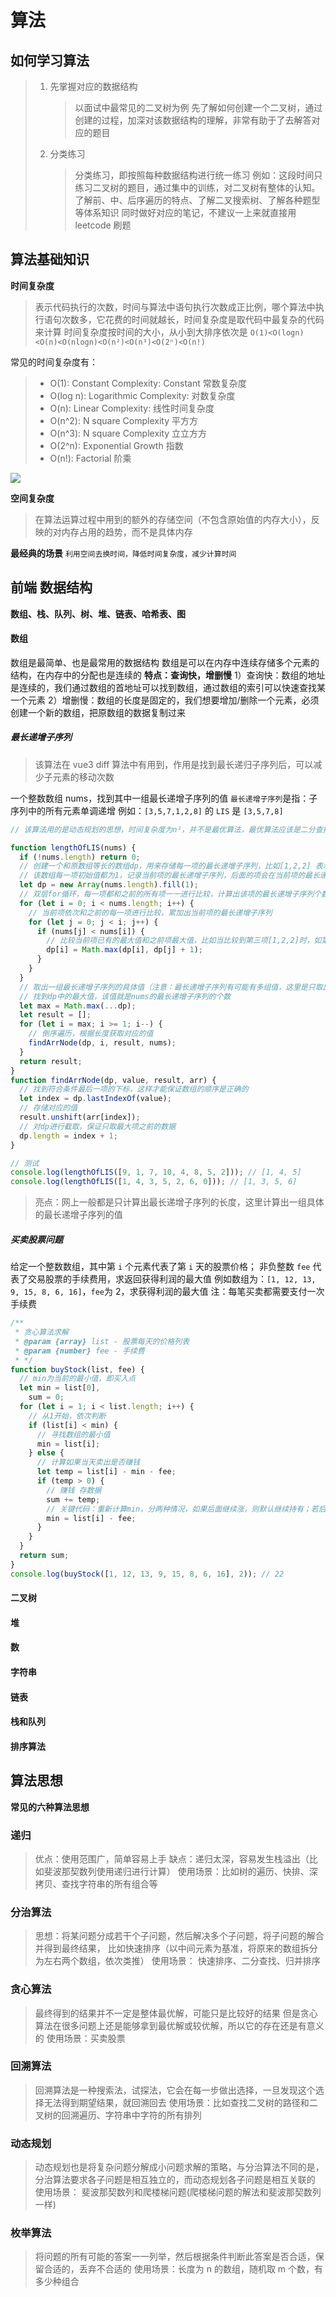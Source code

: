 # 算法

## 如何学习算法

> 1. 先掌握对应的数据结构
>    > 以面试中最常见的二叉树为例
>    > 先了解如何创建一个二叉树，通过创建的过程，加深对该数据结构的理解，非常有助于了去解答对应的题目
> 2. 分类练习
>    > 分类练习，即按照每种数据结构进行统一练习
>    > 例如：这段时间只练习二叉树的题目，通过集中的训练，对二叉树有整体的认知。了解前、中、后序遍历的特点、了解二叉搜索树、了解各种题型等体系知识
>    > 同时做好对应的笔记，不建议一上来就直接用 leetcode 刷题

## 算法基础知识

**时间复杂度**

> 表示代码执行的次数，时间与算法中语句执行次数成正比例，哪个算法中执行语句次数多，它花费的时间就越长，时间复杂度是取代码中最复杂的代码来计算
> 时间复杂度按时间的大小，从小到大排序依次是
> `O(1)<O(logn)<O(n)<O(nlogn)<O(n²)<O(n³)<O(2ⁿ)<O(n!)`

常见的时间复杂度有：

> - O(1): Constant Complexity: Constant 常数复杂度
> - O(log n): Logarithmic Complexity: 对数复杂度
> - O(n): Linear Complexity: 线性时间复杂度
> - O(n^2): N square Complexity 平⽅方
> - O(n^3): N square Complexity ⽴立⽅方
> - O(2^n): Exponential Growth 指数
> - O(n!): Factorial 阶乘

![](./img/时间:空间复杂度.webp)

**空间复杂度**

> 在算法运算过程中用到的额外的存储空间（不包含原始值的内存大小），反映的对内存占用的趋势，而不是具体内存

**最经典的场景**
`利用空间去换时间，降低时间复杂度，减少计算时间`

## 前端 数据结构

**数组、栈、队列、树、堆、链表、哈希表、图**

#### 数组

数组是最简单、也是最常用的数据结构
数组是可以在内存中连续存储多个元素的结构，在内存中的分配也是连续的
**特点：查询快，增删慢**
1）查询快：数组的地址是连续的，我们通过数组的首地址可以找到数组，通过数组的索引可以快速查找某一个元素
2）增删慢：数组的长度是固定的，我们想要增加/删除一个元素，必须创建一个新的数组，把原数组的数据复制过来

##### 最长递增子序列

> 该算法在 vue3 diff 算法中有用到，作用是找到最长递归子序列后，可以减少子元素的移动次数

一个整数数组 nums，找到其中一组最长递增子序列的值
`最长递增子序列`是指：子序列中的所有元素单调递增
例如：`[3,5,7,1,2,8]` 的 `LIS` 是 `[3,5,7,8]`

```js
// 该算法用的是动态规划的思想，时间复杂度为n²，并不是最优算法，最优算法应该是二分查找，最优时间复杂度为nlogn

function lengthOfLIS(nums) {
  if (!nums.length) return 0;
  // 创建一个和原数组等长的数组dp，用来存储每一项的最长递增子序列，比如[1,2,2] 表示第二项和第三项的最长递增子序列都为2
  // 该数组每一项初始值都为1，记录当前项的最长递增子序列，后面的项会在当前项的最长递增子序列个数进行累加
  let dp = new Array(nums.length).fill(1);
  // 双层for循环，每一项都和之前的所有项一一进行比较，计算出该项的最长递增子序列个数，存储到dp中
  for (let i = 0; i < nums.length; i++) {
    // 当前项依次和之前的每一项进行比较，累加出当前项的最长递增子序列
    for (let j = 0; j < i; j++) {
      if (nums[j] < nums[i]) {
        // 比较当前项已有的最大值和之前项最大值，比如当比较到第三项[1,2,2]时，如第三项比第二项大，所以第三项的计算结果为[1,2,3]
        dp[i] = Math.max(dp[i], dp[j] + 1);
      }
    }
  }
  // 取出一组最长递增子序列的具体值（注意：最长递增子序列有可能有多组值，这里是只取出其中一组值）
  // 找到dp中的最大值，该值就是nums的最长递增子序列的个数
  let max = Math.max(...dp);
  let result = [];
  for (let i = max; i >= 1; i--) {
    // 倒序遍历，根据长度获取对应的值
    findArrNode(dp, i, result, nums);
  }
  return result;
}
function findArrNode(dp, value, result, arr) {
  // 找到符合条件最后一项的下标，这样才能保证数组的顺序是正确的
  let index = dp.lastIndexOf(value);
  // 存储对应的值
  result.unshift(arr[index]);
  // 对dp进行截取，保证只取最大项之前的数据
  dp.length = index + 1;
}

// 测试
console.log(lengthOfLIS([9, 1, 7, 10, 4, 8, 5, 2])); // [1, 4, 5]
console.log(lengthOfLIS([1, 4, 3, 5, 2, 6, 0])); // [1, 3, 5, 6]
```

> 亮点：网上一般都是只计算出最长递增子序列的长度，这里计算出一组具体的最长递增子序列的值

##### 买卖股票问题

给定一个整数数组，其中第 `i` 个元素代表了第 `i` 天的股票价格；
非负整数 `fee` 代表了交易股票的手续费用，求返回获得利润的最大值
例如数组为：`[1, 12, 13, 9, 15, 8, 6, 16]`，`fee`为 2，求获得利润的最大值
注：每笔买卖都需要支付一次手续费

```js
/**
 * 贪心算法求解
 * @param {array} list - 股票每天的价格列表
 * @param {number} fee - 手续费
 * */
function buyStock(list, fee) {
  // min为当前的最小值，即买入点
  let min = list[0],
    sum = 0;
  for (let i = 1; i < list.length; i++) {
    // 从1开始，依次判断
    if (list[i] < min) {
      // 寻找数组的最小值
      min = list[i];
    } else {
      // 计算如果当天卖出是否赚钱
      let temp = list[i] - min - fee;
      if (temp > 0) {
        // 赚钱 存数据
        sum += temp;
        // 关键代码：重新计算min，分两种情况，如果后面继续涨，则默认继续持有；若后面跌，则以后面的价格重新买入
        min = list[i] - fee;
      }
    }
  }
  return sum;
}
console.log(buyStock([1, 12, 13, 9, 15, 8, 6, 16], 2)); // 22
```

#### 二叉树

#### 堆

#### 数

#### 字符串

#### 链表

#### 栈和队列

#### 排序算法

## 算法思想

**常见的六种算法思想**

### 递归

> 优点：使用范围广，简单容易上手
> 缺点：递归太深，容易发生栈溢出（比如斐波那契数列使用递归进行计算）
> 使用场景：比如树的遍历、快排、深拷贝、查找字符串的所有组合等

### 分治算法

> 思想：将某问题分成若干个子问题，然后解决多个子问题，将子问题的解合并得到最终结果，
> 比如快速排序（以中间元素为基准，将原来的数组拆分为左右两个数组，依次类推）
> 使用场景： 快速排序、二分查找、归并排序

### 贪心算法

> 最终得到的结果并不一定是整体最优解，可能只是比较好的结果
> 但是贪心算法在很多问题上还是能够拿到最优解或较优解，所以它的存在还是有意义的
> 使用场景：买卖股票

### 回溯算法

> 回溯算法是一种搜索法，试探法，它会在每一步做出选择，一旦发现这个选择无法得到期望结果，就回溯回去
> 使用场景：比如查找二叉树的路径和二叉树的回溯遍历、字符串中字符的所有排列

### 动态规划

> 动态规划也是将复杂问题分解成小问题求解的策略，与分治算法不同的是，分治算法要求各子问题是相互独立的，而动态规划各子问题是相互关联的
> 使用场景： 斐波那契数列和爬楼梯问题(爬楼梯问题的解法和斐波那契数列一样)

### 枚举算法

> 将问题的所有可能的答案一一列举，然后根据条件判断此答案是否合适，保留合适的，丢弃不合适的
> 使用场景：长度为 n 的数组，随机取 m 个数，有多少种组合
